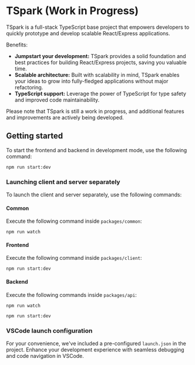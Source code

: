 # TSpark (Work in Progress)

TSpark is a full-stack TypeScript base project that empowers developers to quickly prototype and develop scalable React/Express applications.

Benefits:
- **Jumpstart your development:** TSpark provides a solid foundation and best practices for building React/Express projects, saving you valuable time.
- **Scalable architecture:** Built with scalability in mind, TSpark enables your ideas to grow into fully-fledged applications without major refactoring.
- **TypeScript support:** Leverage the power of TypeScript for type safety and improved code maintainability.
<!-- - **Seamless integration:** Easily integrate additional libraries, APIs, and modules into your project to extend functionality. -->
<!-- - **Community-driven:** Join a thriving community of developers using TSpark, benefiting from ongoing updates and contributions. -->

Please note that TSpark is still a work in progress, and additional features and improvements are actively being developed.

## Getting started

To start the frontend and backend in development mode, use the following command:

```
npm run start:dev
```

### Launching client and server separately

To launch the client and server separately, use the following commands:

#### Common
Execute the following command inside `packages/common`:

```
npm run watch
```

#### Frontend

Execute the following command inside `packages/client`:

```
npm run start:dev
```

#### Backend
Execute the following commands inside `packages/api`:

```
npm run watch
```

```
npm run start:dev
```

### VSCode launch configuration

For your convenience, we've included a pre-configured `launch.json` in the project. Enhance your development experience with seamless debugging and code navigation in VSCode.
